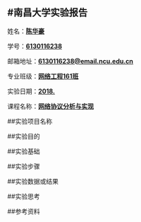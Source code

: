 #南昌大学实验报告
---



姓名：**<u>陈华豪</u>**
	
学号：**<u>6130116238</u>**

邮箱地址：**<u>6130116238@email.ncu.edu.cn</u>**

专业班级：**<u>网络工程161班</u>**

实验日期：**<u>2018.</u>**
    
课程名称：**<u>网络协议分析与实现</u>**
 
##实验项目名称


##实验目的


##实验基础


##实验步骤


##实验数据或结果


##实验思考


##参考资料

